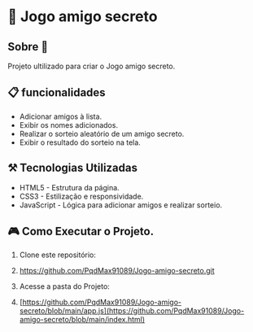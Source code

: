 <h1> 🎁 Jogo amigo secreto</h1>
<h2> Sobre 📓 </h2>
<p>Projeto ultilizado para criar o Jogo amigo secreto.</p>


## 📋 funcionalidades 
* Adicionar amigos à lista.
* Exibir os nomes adicionados.
* Realizar o sorteio aleatório de um amigo secreto.
* Exibir o resultado do sorteio na tela.

 ## ⚒️ Tecnologias Utilizadas
 * HTML5 - Estrutura da página.
 * CSS3 - Estilização e responsividade.
 * JavaScript - Lógica para adicionar amigos e realizar sorteio.

 ## 🎮 Como Executar o Projeto.
 1. Clone este repositório:
 2. https://github.com/PqdMax91089/Jogo-amigo-secreto.git

 3. Acesse a pasta do Projeto:
 4. [https://github.com/PqdMax91089/Jogo-amigo-secreto/blob/main/app.js](https://github.com/PqdMax91089/Jogo-amigo-secreto/blob/main/index.html)
